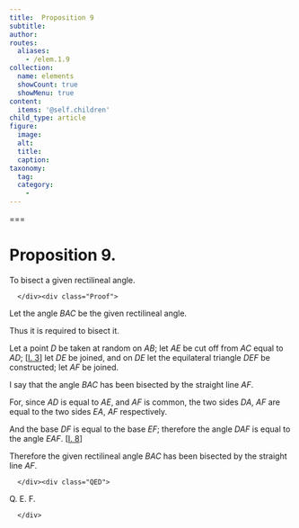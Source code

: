 ```yaml
---
title:  Proposition 9
subtitle: 
author:
routes:
  aliases:
    - /elem.1.9
collection:
  name: elements
  showCount: true
  showMenu: true
content:
  items: '@self.children'
child_type: article
figure:
  image:
  alt:
  title:
  caption:
taxonomy:
  tag:
  category:
    - 
---
```




===

<h1>Proposition 9.</h1><div class="Enunc">
       
<p>To bisect a given rectilineal angle.</p>

      </div><div class="Proof">
       
<p>Let the angle <em>BAC</em> be the given rectilineal angle.</p>

       
<p>Thus it is required to bisect it.</p>

       
<p>Let a point <em>D</em> be taken at random on <em>AB</em>; let <em>AE</em> be cut off from <em>AC</em> equal to <em>AD</em>; [<a href="/elem.1.3">I. 3</a>] let <em>DE</em> be joined, and on <em>DE</em> let the equilateral triangle <em>DEF</em> be constructed; let <em>AF</em> be joined. </p>

       
<p>I say that the angle <em>BAC</em> has been bisected by the straight line <em>AF</em>.</p>

       
<p>For, since <em>AD</em> is equal to <em>AE</em>, and <em>AF</em> is common, <span class="center">the two sides <em>DA</em>, <em>AF</em> are equal to the two sides <em>EA</em>, <em>AF</em> respectively.</span></p>

       
<p>And the base <em>DF</em> is equal to the base <em>EF</em>; <span class="center">therefore the angle <em>DAF</em> is equal to the angle <em>EAF</em>. [<a href="/elem.1.8">I. 8</a>]</span></p>

       
<p>Therefore the given rectilineal angle <em>BAC</em> has been bisected by the straight line <em>AF</em>.</p>

      </div><div class="QED">
       
<p>Q. E. F.</p>

      </div>
